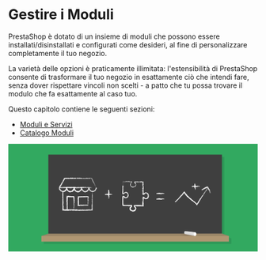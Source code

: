 # Gestire i Moduli

PrestaShop è dotato di un insieme di moduli che possono essere installati/disinstallati e configurati come desideri, al fine di personalizzare completamente il tuo negozio.

La varietà delle opzioni è praticamente illimitata: l'estensibilità di PrestaShop consente di trasformare il tuo negozio in esattamente ciò che intendi fare, senza dover rispettare vincoli non scelti - a patto che tu possa trovare il modulo che fa esattamente al caso tuo.

Questo capitolo contiene le seguenti sezioni:

* [Moduli e Servizi](moduli-e-servizi/)
* [Catalogo Moduli](catalogo-moduli.md)

![](../../../.gitbook/assets/51839886.png)

